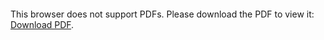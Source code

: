 <object data="christ-in-song/CIS1908pdfs/528.pdf" type="application/pdf" width="100%" height="1024px">
    <embed src="christ-in-song/CIS1908pdfs/528.pdf">
        <p>This browser does not support PDFs. Please download the PDF to view it: <a href="christ-in-song/CIS1908pdfs/528.pdf">Download PDF</a>.</p>
    </embed>
</object>
